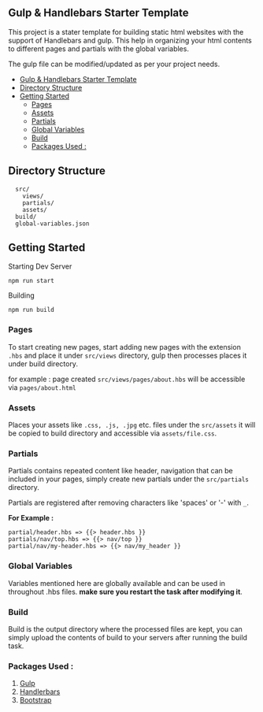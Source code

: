Gulp & Handlebars Starter Template
---

This project is a stater template for building static html websites with the support of Handlebars and gulp. 
This help in organizing your html contents to different pages and partials with the global variables.

The gulp file can be modified/updated as per your project needs.

- [Gulp & Handlebars Starter Template](#gulp--handlebars-starter-template)
- [Directory Structure](#directory-structure)
- [Getting Started](#getting-started)
  - [Pages](#pages)
  - [Assets](#assets)
  - [Partials](#partials)
  - [Global Variables](#global-variables)
  - [Build](#build)
  - [Packages Used :](#packages-used-)

## Directory Structure

```
  src/
    views/
    partials/
    assets/
  build/
  global-variables.json
```

## Getting Started

Starting Dev Server

```
npm run start
```

Building
```
npm run build
```


### Pages

To start creating new pages, start adding new pages with the extension ``.hbs`` and place it under ``src/views`` directory, gulp then processes places it under build directory.

for example : page created ``src/views/pages/about.hbs`` will be accessible via ``pages/about.html``

### Assets

Places your assets like ``.css, .js, .jpg`` etc. files under the ``src/assets`` it will be copied to build directory and accessible via ``assets/file.css``.

### Partials

Partials contains repeated content like header, navigation that can be included in your pages, simply create new partials under the ``src/partials`` directory.

Partials are registered after removing characters like 'spaces' or '-' with `_`. 

**For Example :**

```
partial/header.hbs => {{> header.hbs }}
partials/nav/top.hbs => {{> nav/top }}
partial/nav/my-header.hbs => {{> nav/my_header }}
```

### Global Variables

Variables mentioned here are globally available and can be used in throughout .hbs files. **make sure you restart the task after modifying it**.

### Build

Build is the output directory where the processed files are kept, you can simply upload the contents of build to your servers after running the build task.

### Packages Used : 
1. [Gulp](https://gulpjs.com/)
2. [Handlerbars](https://handlebarsjs.com/)
3. [Bootstrap](https://getbootstrap.com/)

